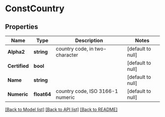 # ConstCountry

## Properties
Name | Type | Description | Notes
------------ | ------------- | ------------- | -------------
**Alpha2** | **string** | country code, in two-character | [default to null]
**Certified** | **bool** |  | [default to null]
**Name** | **string** |  | [default to null]
**Numeric** | **float64** | country code, ISO 3166-1 numeric | [default to null]

[[Back to Model list]](../README.md#documentation-for-models) [[Back to API list]](../README.md#documentation-for-api-endpoints) [[Back to README]](../README.md)

